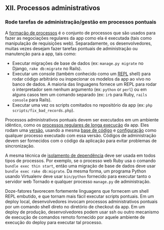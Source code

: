 ## XII. Processos administrativos

### Rode tarefas de administração/gestão em processos pontuais

A [formação de processos](./concurrency) é o conjunto de processos que são usados para fazer as negociações regulares da app como ela é executada (tais como manipulação de requisições web). Separadamente, os desenvolvedores, muitas vezes desejam fazer tarefas pontuais de administração ou manutenção para a app, tais como:

* Executar migrações de base de dados (ex: `manage.py migrate` no Django, `rake db:migrate` no Rails).
* Executar um console (também conhecido como um [REPL](http://en.wikipedia.org/wiki/Read-eval-print_loop) shell) para rodar código arbitrário ou inspecionar os modelos da app ao vivo no banco de dados. A maioria das linguagens fornece um REPL para rodar o interpretador sem nenhum argumento (ex: `python` or `perl`) ou em alguns casos tem um comando separado (ex: `irb` para Ruby, `rails console` para Rails).
* Executar uma vez os scripts comitados no repositório da app (ex: `php scripts/fix_bad_records.php`).

Processos administrativos pontuais devem ser executados em um ambiente idêntico, como os [processos regulares de longa execução](./processes) da app. Eles rodam uma [versão](./build-release-run), usando a mesma [base de código](./codebase) e [configuração](./config) como qualquer processo executado com essa versão. Códigos de administração devem ser fornecidos com o código da aplicação para evitar problemas de sincronização.

A mesma técnica de [isolamento de dependência](./dependencies) deve ser usada em todos tipos de processos. Por exemplo, se o processo web Ruby usa o comando `bundle exec thin start`, então uma migração de base de dados deve usar `bundle exec rake db:migrate`. Da mesma forma, um programa Python usando Virtualenv deve usar `bin/python` fornecido para executar tanto o servidor web Tornado e qualquer processo `manage.py` de administração.

Doze-fatores favorecem fortemente linguagens que fornecem um shell REPL embutido, e que tornam mais fácil executar scripts pontuais. Em um deploy local, desenvolvedores invocam processos administrativos pontuais por um comando shell direto no diretório de checkout da app. Em um deploy de produção, desenvolvedores podem usar ssh ou outro mecanismo de execução de comandos remoto fornecido por aquele ambiente de execução do deploy para executar tal processo.
